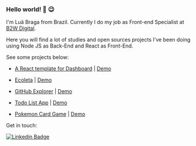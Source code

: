 ### Hello world! :wave: :wink:
I'm Luã Braga from Brazil. Currently I do my job as Front-end Specialist at [B2W Digital](https://ri.b2w.digital/en).

Here you will find a lot of studies and open sources projects I've been doing using Node JS as Back-End and React as Front-End.

See some projects below:

- [A React template for Dashboard](https://github.com/lmourabraga/dashboard-react-sciensa) | [Demo](https://reactjs-dashboard.vercel.app/)

- [Ecoleta](https://github.com/lmourabraga/rocketseat-nvl-one) | [Demo](https://ecoleta-nine.vercel.app/) 

- [GitHub Explorer](https://github.com/lmourabraga/react-github-explorer) | [Demo](https://react-github-explorer.vercel.app/) 

- [Todo List App](https://github.com/lmourabraga/todo-list-react-js) | [Demo](https://todo-app-list.vercel.app/) 

- [Pokemon Card Game](https://github.com/lmourabraga/pokemon-react-js) | [Demo](https://pokemon-game-card.vercel.app/)

Get in touch:

[![Linkedin Badge](https://img.shields.io/badge/-LinkedIn-blue?style=flat-square&logo=Linkedin&logoColor=white&link=https://www.linkedin.com/in/felipefialho)](https://www.linkedin.com/in/lmourabraga/)
